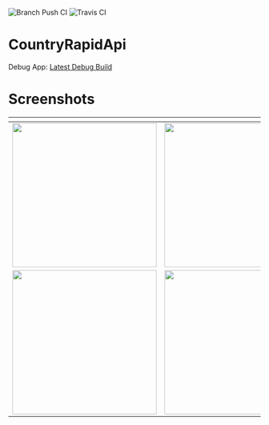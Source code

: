 ![Branch Push CI](https://github.com/adityastic/CountryRapidApi/workflows/Branch%20Push%20CI/badge.svg) ![Travis CI](https://travis-ci.com/adityastic/CountryRapidApi.svg?branch=master)

# CountryRapidApi

Debug App: [Latest Debug Build](https://github.com/adityastic/CountryRapidApi/raw/apk/app-debug.apk)

# Screenshots

| <!-- -->    | <!-- -->    | <!-- -->    |
|-------------|-------------|-------------|
| <img src="https://user-images.githubusercontent.com/11988517/77303243-8784dd00-6cea-11ea-89c0-bd1b4eafeccd.jpg" width="288" /> | <img src="https://user-images.githubusercontent.com/11988517/77303250-89e73700-6cea-11ea-99e7-ce7572a67e2c.jpg" width="288" /> | <img src="https://user-images.githubusercontent.com/11988517/77303249-894ea080-6cea-11ea-90ea-789df7614c6e.jpg" width="288" /> |
| <img src="https://user-images.githubusercontent.com/11988517/77303252-8a7fcd80-6cea-11ea-986d-21ae1809af93.jpg" width="288" />| <img src="https://user-images.githubusercontent.com/11988517/77303255-8b186400-6cea-11ea-982c-3f46806927cc.jpg" width="288" /> | <img src="https://user-images.githubusercontent.com/11988517/77303258-8bb0fa80-6cea-11ea-871d-5c44756a0eda.jpg" width="288" /> |

